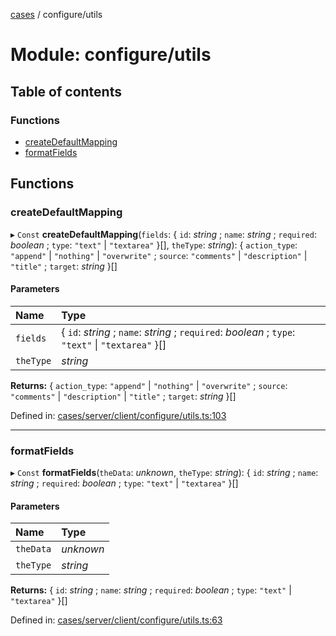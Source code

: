 [cases](../server_client_api.md) / configure/utils

# Module: configure/utils

## Table of contents

### Functions

- [createDefaultMapping](configure_utils.md#createdefaultmapping)
- [formatFields](configure_utils.md#formatfields)

## Functions

### createDefaultMapping

▸ `Const` **createDefaultMapping**(`fields`: { `id`: *string* ; `name`: *string* ; `required`: *boolean* ; `type`: ``"text"`` \| ``"textarea"``  }[], `theType`: *string*): { `action_type`: ``"append"`` \| ``"nothing"`` \| ``"overwrite"`` ; `source`: ``"comments"`` \| ``"description"`` \| ``"title"`` ; `target`: *string*  }[]

#### Parameters

| Name | Type |
| :------ | :------ |
| `fields` | { `id`: *string* ; `name`: *string* ; `required`: *boolean* ; `type`: ``"text"`` \| ``"textarea"``  }[] |
| `theType` | *string* |

**Returns:** { `action_type`: ``"append"`` \| ``"nothing"`` \| ``"overwrite"`` ; `source`: ``"comments"`` \| ``"description"`` \| ``"title"`` ; `target`: *string*  }[]

Defined in: [cases/server/client/configure/utils.ts:103](https://github.com/jonathan-buttner/kibana/blob/7a61a8b912c/x-pack/plugins/cases/server/client/configure/utils.ts#L103)

___

### formatFields

▸ `Const` **formatFields**(`theData`: *unknown*, `theType`: *string*): { `id`: *string* ; `name`: *string* ; `required`: *boolean* ; `type`: ``"text"`` \| ``"textarea"``  }[]

#### Parameters

| Name | Type |
| :------ | :------ |
| `theData` | *unknown* |
| `theType` | *string* |

**Returns:** { `id`: *string* ; `name`: *string* ; `required`: *boolean* ; `type`: ``"text"`` \| ``"textarea"``  }[]

Defined in: [cases/server/client/configure/utils.ts:63](https://github.com/jonathan-buttner/kibana/blob/7a61a8b912c/x-pack/plugins/cases/server/client/configure/utils.ts#L63)
